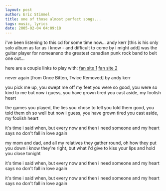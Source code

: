 ```yaml
---
layout: post
author: Eric Stimmel
title: one of those almost perfect songs...
tags: music, lyrics
date: 2005-02-04 04:09:18
--- 
```



i've been listening to this cd for some time now... andy kerr [this is his only solo album as far as i know - and difficult to come by i might add] was the guitar player for nomeansno the greatest canadian punk rock band to belt one out...

here are a couple links to play with:
[fan site 1][]
[fan site 2][]

never again [from Once Bitten, Twice Removed]
by andy kerr

you pick me up, you swept me off my feet
you were so good, you were so kind to me
but now i guess, you have grown tired
you cast aside, my foolish heart

the games you played, the lies you chose to tell
you told them good, you told them oh so well
but now i guess, you have grown tired
you cast aside, my foolish heart

it's time i said when, but every now and then
i need someone and my heart says no don't fall in love again

my mom and dad, and all my relatives
they gather round, oh how they put you down
i know they're right, but what i'd give to kiss your lips
and hold you close tonight

it's time i said when, but every now and then
i need someone and my heart says no don't fall in love again

it's time i said when, but every now and then
i need someone and my heart says no don't fall in love again

  [fan site 1]: http://www.ssmt-reviews.com/db/searchrev.php?artistID=9&showReview=true
  [fan site 2]: http://www.no-means-no.de/

